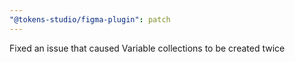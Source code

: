 ```yaml
---
"@tokens-studio/figma-plugin": patch
---
```


Fixed an issue that caused Variable collections to be created twice